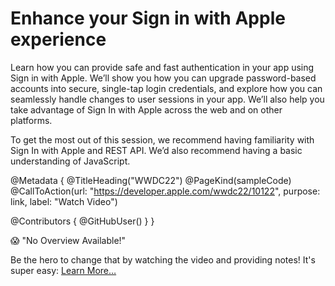 # Enhance your Sign in with Apple experience

Learn how you can provide safe and fast authentication in your app using Sign in with Apple. We’ll show you how you can upgrade password-based accounts into secure, single-tap login credentials, and explore how you can seamlessly handle changes to user sessions in your app. We’ll also help you take advantage of Sign In with Apple across the web and on other platforms.

To get the most out of this session, we recommend having familiarity with Sign In with Apple and REST API. We’d also recommend having a basic understanding of JavaScript.

@Metadata {
   @TitleHeading("WWDC22")
   @PageKind(sampleCode)
   @CallToAction(url: "https://developer.apple.com/wwdc22/10122", purpose: link, label: "Watch Video")

   @Contributors {
      @GitHubUser(<replace this with your GitHub handle>)
   }
}

😱 "No Overview Available!"

Be the hero to change that by watching the video and providing notes! It's super easy:
 [Learn More…](https://wwdcnotes.github.io/WWDCNotes/documentation/wwdcnotes/contributing)
